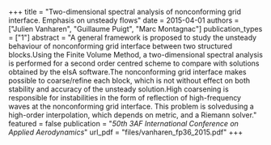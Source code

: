 +++
title = "Two-dimensional spectral analysis of nonconforming grid interface. Emphasis on unsteady flows"
date = 2015-04-01
authors = ["Julien Vanharen", "Guillaume Puigt", "Marc Montagnac"]
publication_types = ["1"]
abstract = "A general framework is proposed to study the unsteady behaviour of nonconforming grid interface between two structured blocks.Using the Finite Volume Method, a two-dimensional spectral analysis is performed for a second order centred scheme to compare with solutions obtained by the elsA software.The nonconforming grid interface makes possible to coarse/refine each block, which is not without effect on both stability and accuracy of the unsteady solution.High coarsening is responsible for instabilities in the form of reflection of high-frequency waves at the nonconforming grid interface. This problem is solvedusing a high-order interpolation, which depends on metric, and a Riemann solver."
featured = false
publication = "*50th 3AF International Conference on Applied Aerodynamics*"
url_pdf = "files/vanharen_fp36_2015.pdf"
+++


